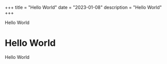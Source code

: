 +++
title = "Hello World"
date = "2023-01-08"
description = "Hello World"
+++

Hello World
<!--more-->

# Hello World

Hello World